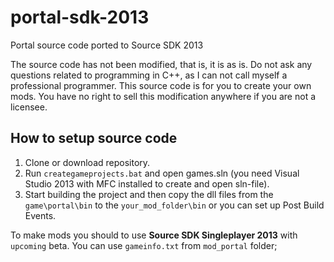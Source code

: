 # portal-sdk-2013
Portal source code ported to Source SDK 2013

The source code has not been modified, that is, it is as is. Do not ask any questions related to programming in C++, as I can not call myself a professional programmer.
This source code is for you to create your own mods. You have no right to sell this modification anywhere if you are not a licensee.

## How to setup source code

1. Clone or download repository.
2. Run `creategameprojects.bat` and open games.sln (you need Visual Studio 2013 with MFC installed to create and open sln-file).
3. Start building the project and then copy the dll files from the `game\portal\bin` to the `your_mod_folder\bin` or you can set up Post Build Events.

To make mods you should to use **Source SDK Singleplayer 2013** with `upcoming` beta.
You can use `gameinfo.txt` from `mod_portal` folder;
